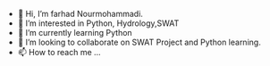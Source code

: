 - 👋 Hi, I’m farhad Nourmohammadi.
- 👀 I’m interested in Python, Hydrology,SWAT
- 🌱 I’m currently learning Python
- 💞️ I’m looking to collaborate on SWAT Project and Python learning.
- 📫 How to reach me ...

<!---
1farha/1farha is a ✨ special ✨ repository because its `README.md` (this file) appears on your GitHub profile.
You can click the Preview link to take a look at your changes.
--->

